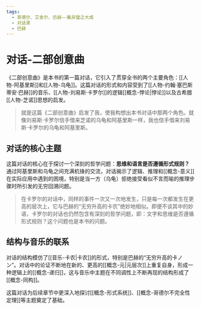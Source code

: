 ```yaml
---
tags:
  - 哥德尔、艾舍尔、巴赫——集异璧之大成
  - 对话录
  - 巴赫
---
```


# 对话-二部创意曲

《二部创意曲》是本书的第一篇对话，它引入了贯穿全书的两个主要角色：[[人物-阿基里斯]]和[[人物-乌龟]]。这篇对话的形式和内容受到了[[人物-约翰·塞巴斯蒂安·巴赫]]的音乐、[[人物-刘易斯·卡罗尔]]的逻辑[[概念-悖论|悖论]]以及古希腊[[人物-芝诺]]思想的启发。

> 就是这篇《二部创意曲》启发了我，使我构想出本书对话中那两个角色。就像刘易斯·卡罗尔信手借来芝诺的乌龟和阿基里斯一样，我也信手借来刘易斯·卡罗尔的乌龟和阿基里斯。

## 对话的核心主题

这篇对话的核心在于探讨一个深刻的哲学问题：**思维和语言是否遵循形式规则？** 通过阿基里斯和乌龟之间充满机锋的交流，对话揭示了逻辑、推理和[[概念-意义]]在实际应用中遇到的困境，特别是当一方（乌龟）拒绝接受看似不言而喻的推理步骤时所引发的无穷回溯问题。

> 在卡罗尔的对话中，同样的事件一次又一次地发生，只是每一次都发生在更高的层次上，它与巴赫的“无穷升高的卡农”绝妙地相似。即便不谈其中的妙语，卡罗尔的对话也仍然包含有深刻的哲学问题，即：文字和思维是否遵循形式规则？这个问题也是本书的问题。

## 结构与音乐的联系

对话的结构模仿了[[音乐-卡农|卡农]]的形式，特别是巴赫的“无穷升高的卡ノン”。对话中的论证不断地在新的、更高的[[概念-元|元层次]]上重复自身，形成一种逻辑上的[[概念-递归]]，这与音乐中主题在不同调性上不断再现的结构形成了[[概念-同构]]。

这篇对话为后续章节中更深入地探讨[[概念-形式系统]]、[[概念-哥德尔不完全性定理]]等主题奠定了基础。
